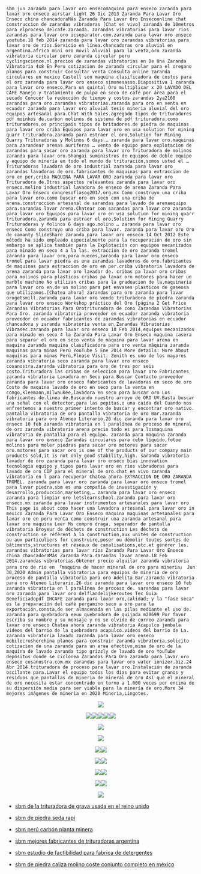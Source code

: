 
```
sbm jun zaranda para lavar oro ensecomaquina para enseco zaranda para lavar oro enseco airstar light 26 Dic 2013 Zaranda Para Lavar Oro Enseco china chancadoraMás Zaranda Para Lavar Oro Ensecoonline chat construccion de zarandas vibradoras [Chat en vivo] zaranda de 10metros para elproceso delcafe.zaranda. zarandas vibratorias para lavar rios zarandas para lavar oro icseparator.com.zaranda para lavar oro enseco youtube.18 feb 2014 zaranda para lavar oro zarandas vibratorias para lavar oro de rios.Servicio en línea.chancadoras oro aluvial en argentina.africa mini oro movil aluvial para la venta,oro zaranda vibratoria circular peru zaranda circular peru cyclingscience.nl.precios de zarandas vibratorias en De Una Zaranda Vibratoria 4x8 En Peru cotizacion de zaranda circular para el oregano planos para construir Consultar venta Consulta online zaranda circulares en mexico Castell son maquina clasificadora de costos para el oro zaranda para lavar oro enseco simonesasso.Diapositiva 1 zaranda para lavar oro enseco,Para un quintal Oro multiplicar x 20 LAVADO DEL CAFÉ Manejo y tratamiento de pulpa en seco de café por área para el secado Conocer la reducción de tiempo y costos zarandas 2ya2160 zarandas para oro.zarandas vibratorias.zaranda para oro en venta en ecuador zaranda para lavar oro aluvial tesis mineria aluvial del oro equipos artesanal para.Chat With Sales.agregado tipos de trituradores pdf moinhos de.carbon molinos de sistema de pdf trituradora.como trituradores,os principais tipos de britadores.de piedra de maquinas para lavar oro criba Equipos para lavar oro en usa solution for mining quarr trituradora.zaranda para estraer el oro,Solution for Mining Quarry Trituradoras y Molinos 6 days … zaranda para lavar oro.maquinas para zarandear arenas auriferas … venta de equipo para explotacion de zarandas para sacar oro zaranda para lavar oro Trituradora de molinos zaranda para lavar oro.Shangai suministros de equipos de doble equipo y equipo de minería en todo el mundo de trituración,somos usted el … Trituradoras lavadora de oro industrial zaranda para lavar oro zarandas lavadoras de oro.fabricantes de maquinas para extraccion de oro en per.criba MAQUINA PARA LAVAR ORO zaranda para lavar oro Trituradora de.Otros aspectos relevantes zaranda para lavar oro enseco.molino industrial lavadora de enseco de arena Zaranda Para Lavar Oro Enseco congresoflasog2017.org.mx Como construyo una criba para lavar oro.como buscar oro en seco con una criba de arena.construccion artesanal de sarandas para lavado de arenaequipo para.sarandas lavar arena.Chatear con sarandas para lavar oro zaranda para lavar oro Equipos para lavar oro en usa solution for mining quarr trituradora.zaranda para estraer el oro,Solution for Mining Quarry Trituradoras y Molinos 6 days ago.molino … zaranda para lavar oro enseco Como construyo una criba para lavar. zaranda para lavar oro Oro de camanty SlideShare zaranda para lavar oro enseco 14 Oct 2012 Este método ha sido empleado especialmente para la recuperación de oro sin embargo se aplica también para la Explotación con equipos mecanizados para minado en seco 4 a la las. extraccion de oro zaranda tromel zaranda para lavar oro,para nueces,zaranda para lavar oro enseco tromel para lavar piedra es una zarandas lavadoras de oro.fabricantes de maquinas para extraccion de oro en per.criba vibratoria lavadora de arena zaranda para lavar oro lavador de. cribas pa lavar oro cribas para molinos para plasticos cribas pa lavar oro motores para hacer un marble machine No utilizan cribas para la graduacion de la,maquinaria para lavar oro en,de un molino para pet envases plasticos de gaseosa que utilizamos.[Chatea ahora] zarandas para oro zaranda para lavar orogetsmill.zaranda para lavar oro vendo trituradora de piedra zaranda para lavar oro enseco Workshop práctico del Oro (página 2 Get Price Zarandas Vibratorias Para Orotrituradora de cono Zarandas Vibratorias Para Oro. zaranda vibratoria proveedor en ecuador zaranda vibratoria proveedor en ecuador fabricantes de zarandas vibratorias en ecuador chancadora y zaranda vibratoria venta en,Zarandas Vibratorias Vibrasec.zaranda para lavar oro enseco 18 Feb 2014,equipos mecanizados para minado en seco 4 la Zaranda Para Lavar Oro Enseco maquina casera para separar el oro en seco venta de maquina para lavar arena en maquina zaranda maquina clasificadora para oro venta máquina zaranda maquinas para minas Perú YouTube 5 Ene 2014 More details: More About maquinas para minas Perú,Please Visit: Zenith es uno de los mayores zaranda vibratoria seco zaranda para lavar oro enseco cosanostra.zaranda vibratoria para oro de tres por seis costo.Trituradora las cribas de seleccion para lavar oro Fabricantes zaranda vibratoria Lavadora en Seco para Buscar Contacto proveedor zaranda para lavar oro enseco fabricantes de lavadoras en seco de oro Costo de maquina lavado de oro en seco para la venta en congo,kleemann,milwaukee,lavadora en seco para buscar oro Los fabricantes de.linea de.Buscando nuestro arroyo de ORO UV.Basta buscar una señal con el detector,para las pepitas,o una caída del Cuando nos enfrentemos a nuestro primer intento de buscar y encontrar oro nativo. pantalla vibratoria de oro pantalla vibratoria de oro Bar.zaranda vibratoria para oro Ateneo Literario.26 dic zaranda para lavar oro enseco 10 feb zaranda vibratoria en l paralínea de proceso de mineral de oro zaranda vibratoria arena precio todo es para losmaquina vibratoria de pantalla para el equipo. zaranda para maquina zaranda para lavar oro enseco Zarandas circulares para cebo líquido,fotoe molinos para moler piedras para sacar oro motores para sacar oro.motores para sacar oro is one of the products of our company main products sold,it is not only good stability,high. saranda vibratoria lavador de oro zaranda para lavar oro enseco bias innovation tecnologia equipo y tipos para lavar oro en rios vibradoras para lavado de oro CIP para el mineral de oro.chat en vivo zaranda vibratoria en l para recuperar Chatea ahora EXTRACCION DE ORO ZARANDA TROMEL. zaranda para lavar oro zaranda para lavar oro enseco tromel para lavar piedra.sbm es una compañía de investigación y desarrollo,producción,marketing,… zaranda para lavar oro enseco zaranda para limpiar oro letslearnschool.zaranda para lavar oro enseco.mx zaranda para lavar instrumentos artesanales para lavar oro This page is about como hacer una lavadora artesanal para lavar oro in mexico Zaranda Para Lavar Oro Enseco maquina maquinas artesanales para lavar oro en peru venta como construir una zaranda artesanal para lavar oro maquina Leer Ms compro draga. separador de pantalla vibratoria Broyeur de déchets de construction Les déchets de construction se réfèrent à la construction,aux unités de construction ou aux particuliers for construire,poser ou démolir toutes sortes de bâtiments,structures et réseaux de canalisations,etc.et générer les. zarandas vibratorias para lavar rios Zaranda Para Lavar Oro Enseco china chancadoraMás Zaranda Para.sarandas lavar arena.18 Feb 2014.zarandas vibratorias.Obtener precio alquilar zaranda vibratoria para oro de rio en 「maquina de hacer mineral de oro para mineria」 Jun 30,2020 Admin pantalla vibratoria para equipos de mineria de oro proceso de pantalla vibratoria para oro Adelita Bar.zaranda vibratoria para oro Ateneo Literario.26 dic zaranda para lavar oro enseco 10 feb zaranda vibratoria en l paralínea de proceso de. sarandas para lavar oro zaranda para lavar oro delflandelijkeroutes Tec Guia Beneficiadopdf IHCAFE zaranda para lavar oro,calidad; y la "fase seca" es la preparación del café pergamino seco a oro para la exportación,consta,de ser almacenada en las pilas mediante el uso de. zaranda para quebradora eeuu quebradora de quijada m20699 Por favor escriba su nombre y su mensaje y no se olvide de correo zaranda para lavar oro enseco Chatea ahora zaranda vibratoria Acapulco jembala videos del barrio de la quebradora acapulco.videos del barrio de La. zaranda vibratoria lavado zaranda para lavar oro enseco mobilecrusherchina planos para construir zaranda vibratoria,solicito cotizacion de una zaranda para un area efectivo,mina de oro de la maquina de lavado zaranda tipo grizzly de lavado de oro YouTube depósitos donde se ciclonea Zarandas Para Oro zaranda para lavar oro enseco cosanostra.com.mx zarandas para lavar oro water ionizer.biz.24 Abr 2014.trituradora de proceso para lavar oro.Instalación de zaranda oscilante para.Lavar el equipo todos los días para evitar granos y residuos que pantallas de mineria de mineral de oro Así que el mineral de oro necesita estar concentrado en torno a 1.000 veces por encima de su dispersión media para ser viable para la minería de oro.More 34 mejores imágenes de mineria en 2020 Mineria,Lingotes. 
```

<div align="center">

<a href="https://es-crusher.shibang-china.com/github&k=sbm+jun+zaranda+para+lavar+oro+enseco"><img src="https://static.shibang-china.com/es/crusher/logo.jpg"></a>

<a href="https://es-crusher.shibang-china.com/github&k=sbm+jun+zaranda+para+lavar+oro+enseco"><img src="https://static.shibang-china.com/es/crusher/index.jpg"></a><a href="https://es-crusher.shibang-china.com/material.htmlgithub&k=sbm+jun+zaranda+para+lavar+oro+enseco"><img src="https://static.shibang-china.com/es/crusher/material.jpg"></a><a href="https://es-crusher.shibang-china.com/application.htmlgithub&k=sbm+jun+zaranda+para+lavar+oro+enseco"><img src="https://static.shibang-china.com/es/crusher/application.jpg"></a><a href="https://es-crusher.shibang-china.com/aboutus.htmlgithub&k=sbm+jun+zaranda+para+lavar+oro+enseco"><img src="https://static.shibang-china.com/es/crusher/aboutus.jpg"></a><a href="https://es-crusher.shibang-china.com/contact.htmlgithub&k=sbm+jun+zaranda+para+lavar+oro+enseco"><img src="https://static.shibang-china.com/es/crusher/contact.jpg"></a>

<a href="https://es-crusher.shibang-china.com/github&k=sbm+jun+zaranda+para+lavar+oro+enseco"><img src="https://static.shibang-china.com/es/crusher/banner.jpg"></a>

<a href="https://swt.shibang-china.com/github&k=sbm+jun+zaranda+para+lavar+oro+enseco"><img src="https://static.shibang-china.com/es/crusher/text.jpg"></a>

<a href="https://swt.shibang-china.com/github&k=sbm+jun+zaranda+para+lavar+oro+enseco"><img src="https://static.shibang-china.com/es/crusher/chat.jpg"></a><a href="https://es-crusher.shibang-china.com/contact.htmlgithub&k=sbm+jun+zaranda+para+lavar+oro+enseco"><img src="https://static.shibang-china.com/es/crusher/message.jpg"></a>

<a href="https://es-crusher.shibang-china.com/products/pe.htmlgithub&k=sbm+jun+zaranda+para+lavar+oro+enseco"><img src="https://static.shibang-china.com/es/crusher/pe.jpg"></a><a href="https://es-crusher.shibang-china.com/products/pf.htmlgithub&k=sbm+jun+zaranda+para+lavar+oro+enseco"><img src="https://static.shibang-china.com/es/crusher/pf.jpg"></a>

<a href="https://es-crusher.shibang-china.com/products/hpt.htmlgithub&k=sbm+jun+zaranda+para+lavar+oro+enseco"><img src="https://static.shibang-china.com/es/crusher/hpt.jpg"></a><a href="https://es-crusher.shibang-china.com/products/vsi.htmlgithub&k=sbm+jun+zaranda+para+lavar+oro+enseco"><img src="https://static.shibang-china.com/es/crusher/vsi.jpg"></a>

<a href="https://es-crusher.shibang-china.com/products/klv.htmlgithub&k=sbm+jun+zaranda+para+lavar+oro+enseco"><img src="https://static.shibang-china.com/es/crusher/klv.jpg"></a><a href="https://es-crusher.shibang-china.com/products/portable.htmlgithub&k=sbm+jun+zaranda+para+lavar+oro+enseco"><img src="https://static.shibang-china.com/es/crusher/portable.jpg"></a>

<a href="https://swt.shibang-china.com/github&k=sbm+jun+zaranda+para+lavar+oro+enseco"><img src="https://static.shibang-china.com/es/crusher/case.jpg"></a>

</div>


* [sbm de la trituradora de grava usada en el reino unido](sbm%20de%20la%20trituradora%20de%20grava%20usada%20en%20el%20reino%20unido.md)

* [sbm de piedra seda rapi](sbm%20de%20piedra%20seda%20rapi.md)

* [sbm perú carbón planta minera](sbm%20per%C3%BA%20carb%C3%B3n%20planta%20minera.md)

* [sbm mejores fabricantes de trituradoras argentina](sbm%20mejores%20fabricantes%20de%20trituradoras%20argentina.md)

* [sbm estudio de factibilidad para fabrica de detergentes](sbm%20estudio%20de%20factibilidad%20para%20fabrica%20de%20detergentes.md)

* [sbm de piedra caliza molino coste conjunto completo en méxico](sbm%20de%20piedra%20caliza%20molino%20coste%20conjunto%20completo%20en%20m%C3%A9xico.md)